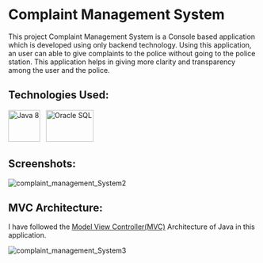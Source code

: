 # Complaint Management System

This project Complaint Management System is a Console based application which is developed using only backend technology. Using this application, an user can able to give complaints to the police without going to the police station. This application helps in giving more clarity and transparency among the user and the police.

## Technologies Used:

<a href="https://www.java.com/en/download/help/java8.html" target="_blank"><img title="Java 8" height="64" width="64" src="https://cdn.svgporn.com/logos/java.svg" /></a>&nbsp;&nbsp;&nbsp;<a href="https://www.oracle.com/database/technologies/appdev/sqldeveloper-landing.html" target="_blank"><img title="Oracle SQL" height="64" width="96" src="https://cdn.svgporn.com/logos/oracle.svg" /></a>

## Screenshots:

![complaint_management_System2](https://user-images.githubusercontent.com/66553883/98481624-8ecd0c80-2221-11eb-85d0-e4572596db36.png)

## MVC Architecture:

I have followed the <a href="https://medium.com/edureka/mvc-architecture-in-java-a85952ae2684">Model View Controller(MVC)</a> Architecture of Java in this application.

![complaint_management_System3](https://user-images.githubusercontent.com/66553883/98482062-ba9dc180-2224-11eb-972a-2b2e348d5238.png)
